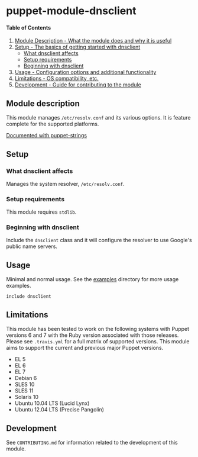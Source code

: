 # puppet-module-dnsclient

#### Table of Contents

1. [Module Description - What the module does and why it is useful](#module-description)
1. [Setup - The basics of getting started with dnsclient](#setup)
   * [What dnsclient affects](#what-dnsclient-affects)
   * [Setup requirements](#setup-requirements)
   * [Beginning with dnsclient](#beginning-with-dnsclient)
1. [Usage - Configuration options and additional functionality](#usage)
1. [Limitations - OS compatibility, etc.](#limitations)
1. [Development - Guide for contributing to the module](#development)

## Module description

This module manages `/etc/resolv.conf` and its various options. It is
feature complete for the supported platforms.

[Documented with puppet-strings](http://ghoneycutt.github.io/puppet-module-dnsclient/)

## Setup

### What dnsclient affects

Manages the system resolver, `/etc/resolv.conf`.

### Setup requirements
This module requires `stdlib`.

### Beginning with dnsclient

Include the `dnsclient` class and it will configure the resolver to use
Google's public name servers.

## Usage

Minimal and normal usage. See the
[examples](https://github.com/ghoneycutt/puppet-module-dnsclient/tree/master/examples)
directory for more usage examples.

```puppet
include dnsclient
```

## Limitations

This module has been tested to work on the following systems with Puppet
versions 6 and 7 with the Ruby version associated with those releases.
Please see `.travis.yml` for a full matrix of supported versions. This
module aims to support the current and previous major Puppet versions.

 * EL 5
 * EL 6
 * EL 7
 * Debian 6
 * SLES 10
 * SLES 11
 * Solaris 10
 * Ubuntu 10.04 LTS (Lucid Lynx)
 * Ubuntu 12.04 LTS (Precise Pangolin)

## Development

See `CONTRIBUTING.md` for information related to the development of this
module.
